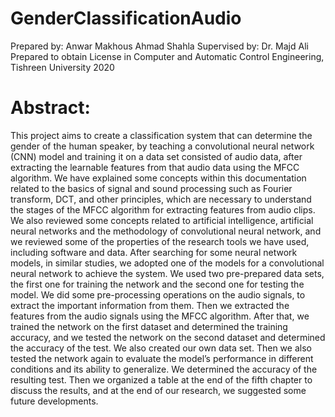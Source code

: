 # GenderClassificationAudio

Prepared by: 
Anwar Makhous  Ahmad Shahla
Supervised by:
Dr. Majd Ali
Prepared to obtain License in Computer and Automatic Control Engineering, Tishreen University 2020


# Abstract:

This project aims to create a classification system that can determine the gender of the
human speaker, by teaching a convolutional neural network (CNN) model and training it on a
data set consisted of audio data, after extracting the learnable features from that audio data
using the MFCC algorithm. We have explained some concepts within this documentation
related to the basics of signal and sound processing such as Fourier transform, DCT, and other
principles, which are necessary to understand the stages of the MFCC algorithm for extracting
features from audio clips. We also reviewed some concepts related to artificial intelligence,
artificial neural networks and the methodology of convolutional neural network, and we
reviewed some of the properties of the research tools we have used, including software and
data.
After searching for some neural network models, in similar studies, we adopted one of the
models for a convolutional neural network to achieve the system. We used two pre-prepared
data sets, the first one for training the network and the second one for testing the model. We
did some pre-processing operations on the audio signals, to extract the important information
from them. Then we extracted the features from the audio signals using the MFCC algorithm.
After that, we trained the network on the first dataset and determined the training accuracy,
and we tested the network on the second dataset and determined the accuracy of the test. We
also created our own data set. Then we also tested the network again to evaluate the model’s
performance in different conditions and its ability to generalize. We determined the accuracy
of the resulting test. Then we organized a table at the end of the fifth chapter to discuss the
results, and at the end of our research, we suggested some future developments.
